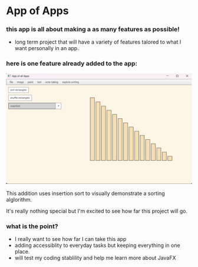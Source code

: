# App of Apps

### this app is all about making a as many features as possible!
* long term project that will have a variety of features talored to what I want personally in an app.
### here is one feature already added to the app:

![picture of sorting algorithm in AppOfApps](assets/AppOfApps.png)

This addition uses insertion sort to visually demonstrate a sorting alglorithm. 

It's really nothing special but I'm excited to see how far this project will go.

### what is the point?

- I really want to see how far I can take this app
- adding accessiblity to everyday tasks but keeping everything in one place.
- will test my coding stablility and help me learn more about JavaFX
  


